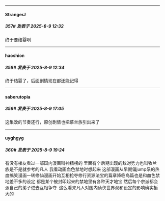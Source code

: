 ﻿
*****

####  StrangerJ  
##### 357#       发表于 2025-8-9 12:32

终于要结婴咧


*****

####  haoshion  
##### 358#       发表于 2025-8-9 12:34

终于结婴了，后面剧情现在都还能记得


*****

####  saberutopia  
##### 359#       发表于 2025-8-9 17:05

这集改的节奏还行，原创剧情也把慕兰族引出来了


*****

####  uyghgyg  
##### 360#       发表于 2025-8-9 19:24

有没有楼友看过一部国内漫画叫神精榜的 里面有个后期出现的敌对势力也叫牧兰族是不是就参考的凡人 我看动画血色禁地时想起来 
 这部漫画从早期偏jump系的热血搞笑漫画一转修仙漫画开始互相抢夺修行资源法宝的篇章降临岛篇也是和血色禁地差不多的设定 都是某个被封印起来的禁地里有各种天才地宝 然后每个宗派都会派自己的弟子进去互相争夺  这么看来凡人对国内仙侠世界观和设定的影响确实挺大的

